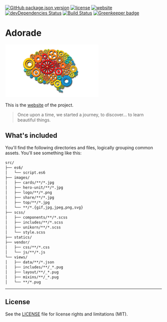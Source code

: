 [![GitHub package.json version](https://img.shields.io/github/package-json/v/adorade/website.svg?color=green&logo=github&style=flat-square)](https://github.com/adorade/website/blob/master/package.json)
[![license](https://img.shields.io/github/license/adorade/website.svg?longCache=true&style=flat-square)](https://mit-license.org)
[![website](https://img.shields.io/website/https/adorade.ro.svg?longCache=true&style=flat-square)](https://adorade.ro/)
[![devDependencies Status](https://img.shields.io/david/dev/adorade/website.svg?longCache=true&style=flat-square)](https://david-dm.org/adorade/website?type=dev)
[![Build Status](https://img.shields.io/travis/adorade/website/master.svg?logo=travis&style=flat-square)](https://travis-ci.org/adorade/website)
[![Greenkeeper badge](https://badges.greenkeeper.io/adorade/website.svg?style=flat-square)](https://greenkeeper.io/)

# Adorade

![Adorade Logo](src/images/logo/logo-adorade.png)

This is the [website](https://adorade.ro/) of the project.

> Once upon a time, we started a journey, to discover... to learn beautiful things.

## What's included

You'll find the following directories and files, logically grouping common assets. You'll see something like this:

```
src/
├── es6/
│   └── script.es6
├── images/
│   ├── cards/**/*.jpg
│   ├── hero-unit/**/*.jpg
│   ├── logo/**/*.png
│   ├── share/**/*.jpg
│   ├── top/**/*.jpg
│   └── **/*.{gif,jpg,jpeg,png,svg}
├── scss/
│   ├── components/**/*.scss
│   ├── includes/**/*.scss
│   ├── unikorn/**/*.scss
│   └── style.scss
├── statics/
├── vendor/
│   ├── css/**/*.css
│   └── js/**/*.js
└── views/
│   ├── data/**/*.json
│   ├── includes/**/_*.pug
│   ├── layout/**/_*.pug
│   ├── mixins/**/_*.pug
│   └── **/*.pug
```

---

## License

See the [LICENSE](LICENSE) file for license rights and limitations (MIT).

